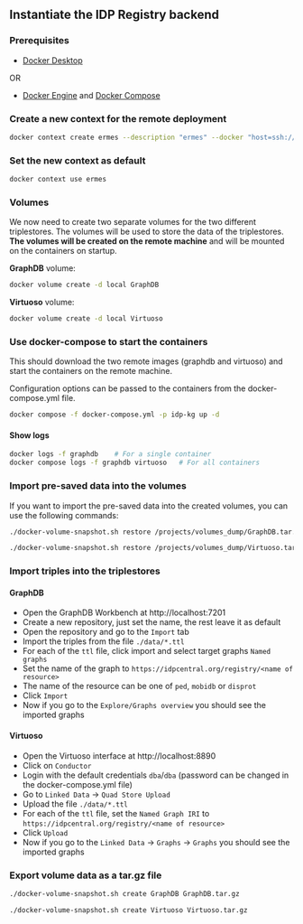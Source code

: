 ## Instantiate the IDP Registry backend

### Prerequisites

* [Docker Desktop](https://www.docker.com/products/docker-desktop)

OR

* [Docker Engine](https://docs.docker.com/engine/install/ubuntu/)
  and [Docker Compose](https://docs.docker.com/desktop/install/linux-install/)

### Create a new context for the remote deployment

```bash
docker context create ermes --description "ermes" --docker "host=ssh://<user>@ermes"
```

### Set the new context as default

```bash
docker context use ermes
```

### Volumes

We now need to create two separate volumes for the two different triplestores. The volumes will be used to store the
data of the triplestores. **The volumes will be created on the remote machine** and will be mounted on the containers
on startup.

**GraphDB** volume:

```bash
docker volume create -d local GraphDB
```

**Virtuoso** volume:

```bash
docker volume create -d local Virtuoso
```

### Use docker-compose to start the containers
This should download the two remote images (graphdb and virtuoso) and start the containers on the remote machine.

Configuration options can be passed to the containers from the docker-compose.yml file.

```bash
docker compose -f docker-compose.yml -p idp-kg up -d
```

#### Show logs

```bash
docker logs -f graphdb    # For a single container
docker compose logs -f graphdb virtuoso   # For all containers
```

### Import pre-saved data into the volumes 
If you want to import the pre-saved data into the created volumes, you can use the following commands:

```bash
./docker-volume-snapshot.sh restore /projects/volumes_dump/GraphDB.tar.gz GraphDB
```

```bash
./docker-volume-snapshot.sh restore /projects/volumes_dump/Virtuoso.tar.gz Virtuoso
```

### Import triples into the triplestores

#### GraphDB

* Open the GraphDB Workbench at http://localhost:7201
* Create a new repository, just set the name, the rest leave it as default
* Open the repository and go to the `Import` tab
* Import the triples from the file `./data/*.ttl`
* For each of the `ttl` file, click import and select target graphs `Named graphs`
* Set the name of the graph to `https://idpcentral.org/registry/<name of resource>`
* The name of the resource can be one of `ped`, `mobidb` or `disprot`
* Click `Import`
* Now if you go to the `Explore/Graphs overview` you should see the imported graphs

#### Virtuoso

* Open the Virtuoso interface at http://localhost:8890
* Click on `Conductor`
* Login with the default credentials `dba`/`dba` (password can be changed in the docker-compose.yml file)
* Go to `Linked Data` -> `Quad Store Upload`
* Upload the file `./data/*.ttl`
* For each of the `ttl` file, set the `Named Graph IRI` to `https://idpcentral.org/registry/<name of resource>`
* Click `Upload`
* Now if you go to the `Linked Data` -> `Graphs` -> `Graphs` you should see the imported graphs

### Export volume data as a tar.gz file

```bash
./docker-volume-snapshot.sh create GraphDB GraphDB.tar.gz 
```

```bash
./docker-volume-snapshot.sh create Virtuoso Virtuoso.tar.gz 
```
